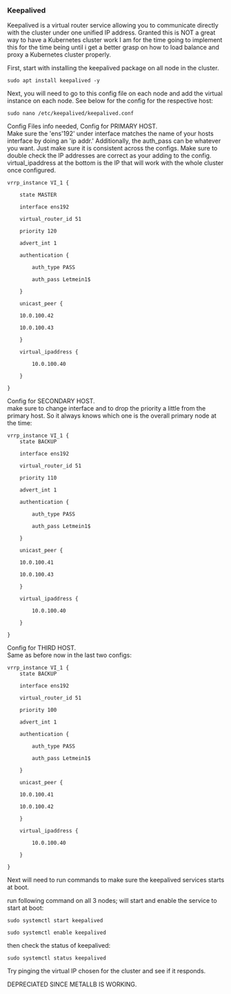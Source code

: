 ### Keepalived

Keepalived is a virtual router service allowing you to communicate directly with the cluster under one unified IP address.  Granted this is NOT a great way to have a Kubernetes cluster work I am for the time going to implement this for the time being until i get a better grasp on how to load balance and proxy a Kubernetes cluster properly.  

First, start with installing the keepalived package on all node in the cluster.

```
sudo apt install keepalived -y
```

Next, you will need to go to this config file on each node and add the virtual instance on each node.  See below for the config for the respective host:

```
sudo nano /etc/keepalived/keepalived.conf
```

Config Files info needed, Config for PRIMARY HOST.    
Make sure the 'ens'192' under interface matches the name of your hosts interface by doing an 'ip addr.' Additionally, the auth_pass can be whatever you want.  Just make sure it is consistent across the configs. Make sure to double check the IP addresses are correct as your adding to the config.  virtual_ipaddress at the bottom is the IP that will work with the whole cluster once configured. 

```
vrrp_instance VI_1 {

    state MASTER

    interface ens192

    virtual_router_id 51

    priority 120

    advert_int 1

    authentication {

        auth_type PASS

        auth_pass Letmein1$

    }

    unicast_peer {

    10.0.100.42

    10.0.100.43

    }

    virtual_ipaddress {

        10.0.100.40

    }

}
```

Config for SECONDARY HOST.  
make sure to change interface and to drop the priority a little from the primary host.  So it always knows which one is the overall primary node at the time:

```
vrrp_instance VI_1 {
    state BACKUP

    interface ens192

    virtual_router_id 51

    priority 110

    advert_int 1

    authentication {

        auth_type PASS

        auth_pass Letmein1$

    }

    unicast_peer {

    10.0.100.41

    10.0.100.43

    }

    virtual_ipaddress {

        10.0.100.40

    }

}
```

Config for THIRD HOST.  
Same as before now in the last two configs:

```
vrrp_instance VI_1 {
    state BACKUP

    interface ens192

    virtual_router_id 51

    priority 100

    advert_int 1

    authentication {

        auth_type PASS

        auth_pass Letmein1$

    }

    unicast_peer {

    10.0.100.41

    10.0.100.42

    }

    virtual_ipaddress {

        10.0.100.40

    }

}
```

Next will need to run commands to make sure the keepalived services starts at boot.

run following command on all 3 nodes; will start and enable the service to start at boot:

```
sudo systemctl start keepalived
```

```
sudo systemctl enable keepalived
```

then check the status of keepalived:

```
sudo systemctl status keepalived
```

Try pinging the virtual IP chosen for the cluster and see if it responds.

DEPRECIATED SINCE METALLB IS WORKING.